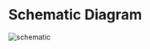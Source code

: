 # Schematic Diagram
![schematic](https://github.com/hamzahassan535/Autonomous-Load-Management-and-Monitoring-System/assets/135664238/6ff832c2-f971-4a42-9a3c-2a8d7b496c5e)
